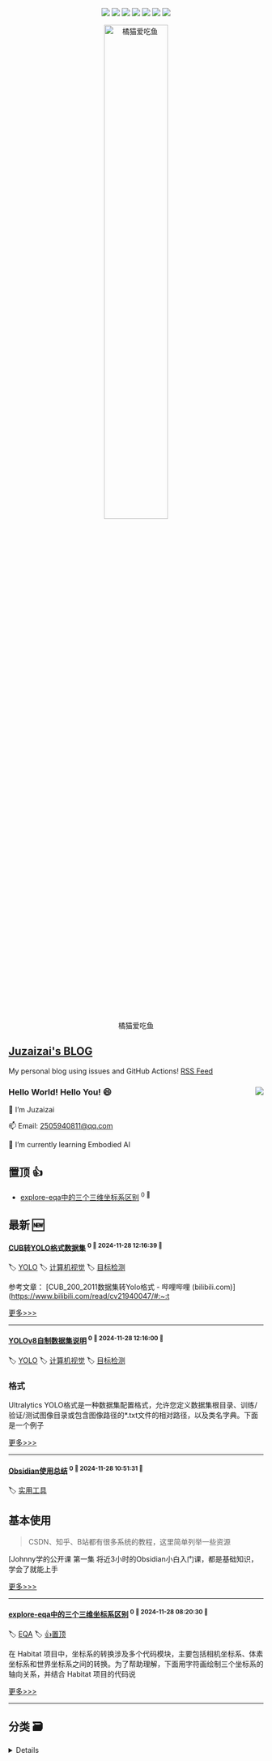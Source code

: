 

<p align='center'>
    <img src="https://badgen.net/badge/labels/8"/>
    <img src="https://badgen.net/github/issues/aqvq/aqvq"/>
    <img src="https://badgen.net/badge/last-commit/2024-11-29"/>
    <img src="https://badgen.net/github/forks/aqvq/aqvq"/>
    <img src="https://badgen.net/github/stars/aqvq/aqvq"/>
    <img src="https://badgen.net/github/watchers/aqvq/aqvq"/>
    <img src="https://badgen.net/github/release/aqvq/aqvq"/>
</p>



<p align='center'>
<a href='https://github.com/aqvq/aqvq/issues/5#issuecomment-2506161688'>
<img src='https://github.com/user-attachments/assets/7cd896fc-0b9c-40f6-bf9e-bbc62da11e7a' width='50%' alt='
橘猫爱吃鱼'>
</a>
</p>
<p align='center'>
<span>
橘猫爱吃鱼</span>
</p>


## [Juzaizai's BLOG](https://github.com/aqvq/aqvq)

My personal blog using issues and GitHub Actions! [RSS Feed](https://raw.githubusercontent.com/aqvq/aqvq/main/feed.xml) 

### Hello World! Hello You! 😄  <image align="right" src="https://github-readme-stats.vercel.app/api?username=aqvq&show_icons=true&hide_title=true&theme=gradient" />

🔭 I’m Juzaizai

📫 Email: 2505940811@qq.com

🌱 I’m currently learning Embodied AI


## 置顶 :thumbsup: 
- [explore-eqa中的三个三维坐标系区别](https://github.com/aqvq/aqvq/issues/1)  <sup>0 :speech_balloon:</sup>  	 
## 最新 :new: 

#### [CUB转YOLO格式数据集](https://github.com/aqvq/aqvq/issues/4) <sup>0 :speech_balloon: </sup> <sup>2024-11-28 12:16:39 :calendar: </sup>

:label: [YOLO](https://github.com/aqvq/aqvq/labels/YOLO) :label: [计算机视觉](https://github.com/aqvq/aqvq/labels/%E8%AE%A1%E7%AE%97%E6%9C%BA%E8%A7%86%E8%A7%89) :label: [目标检测](https://github.com/aqvq/aqvq/labels/%E7%9B%AE%E6%A0%87%E6%A3%80%E6%B5%8B)

参考文章：
[CUB_200_2011数据集转Yolo格式 - 哔哩哔哩 (bilibili.com)](https://www.bilibili.com/read/cv21940047/#:~:t

[更多>>>](https://github.com/aqvq/aqvq/issues/4)

---


#### [YOLOv8自制数据集说明](https://github.com/aqvq/aqvq/issues/3) <sup>0 :speech_balloon: </sup> <sup>2024-11-28 12:16:00 :calendar: </sup>

:label: [YOLO](https://github.com/aqvq/aqvq/labels/YOLO) :label: [计算机视觉](https://github.com/aqvq/aqvq/labels/%E8%AE%A1%E7%AE%97%E6%9C%BA%E8%A7%86%E8%A7%89) :label: [目标检测](https://github.com/aqvq/aqvq/labels/%E7%9B%AE%E6%A0%87%E6%A3%80%E6%B5%8B)


### 格式

Ultralytics YOLO格式是一种数据集配置格式，允许您定义数据集根目录、训练/验证/测试图像目录或包含图像路径的*.txt文件的相对路径，以及类名字典。下面是一个例子

[更多>>>](https://github.com/aqvq/aqvq/issues/3)

---


#### [Obsidian使用总结](https://github.com/aqvq/aqvq/issues/2) <sup>0 :speech_balloon: </sup> <sup>2024-11-28 10:51:31 :calendar: </sup>

:label: [实用工具](https://github.com/aqvq/aqvq/labels/%E5%AE%9E%E7%94%A8%E5%B7%A5%E5%85%B7)


## 基本使用

> CSDN、知乎、B站都有很多系统的教程，这里简单列举一些资源

[Johnny学的公开课 第一集 将近3小时的Obsidian小白入门课，都是基础知识，学会了就能上手

[更多>>>](https://github.com/aqvq/aqvq/issues/2)

---


#### [explore-eqa中的三个三维坐标系区别](https://github.com/aqvq/aqvq/issues/1) <sup>0 :speech_balloon: </sup> <sup>2024-11-28 08:20:30 :calendar: </sup>

:label: [EQA](https://github.com/aqvq/aqvq/labels/EQA) :label: [:+1:置顶](https://github.com/aqvq/aqvq/labels/%3A%2B1%3A%E7%BD%AE%E9%A1%B6)

在 Habitat 项目中，坐标系的转换涉及多个代码模块，主要包括相机坐标系、体素坐标系和世界坐标系之间的转换。为了帮助理解，下面用字符画绘制三个坐标系的轴向关系，并结合 Habitat 项目的代码说

[更多>>>](https://github.com/aqvq/aqvq/issues/1)

---


## 分类  :card_file_box: 
<details>
    <summary>
        Details
    </summary>


<details>
<summary>:+1:置顶	<sup>1 :newspaper: </sup></summary>

- [explore-eqa中的三个三维坐标系区别](https://github.com/aqvq/aqvq/issues/1)  <sup>0 :speech_balloon:</sup>  	 


</details>

<details>
<summary>:framed_picture:封面	<sup>1 :newspaper: </sup></summary>

- [封面管理](https://github.com/aqvq/aqvq/issues/5)  <sup>1 :speech_balloon:</sup>  	 


</details>

<details>
<summary>BLOG	<sup>0 :newspaper: </sup></summary>



</details>

<details>
<summary>EQA	<sup>1 :newspaper: </sup></summary>

- [explore-eqa中的三个三维坐标系区别](https://github.com/aqvq/aqvq/issues/1)  <sup>0 :speech_balloon:</sup>  	 


</details>

<details>
<summary>YOLO	<sup>2 :newspaper: </sup></summary>

- [CUB转YOLO格式数据集](https://github.com/aqvq/aqvq/issues/4)  <sup>0 :speech_balloon:</sup>  	 
- [YOLOv8自制数据集说明](https://github.com/aqvq/aqvq/issues/3)  <sup>0 :speech_balloon:</sup>  	 


</details>

<details>
<summary>实用工具	<sup>1 :newspaper: </sup></summary>

- [Obsidian使用总结](https://github.com/aqvq/aqvq/issues/2)  <sup>0 :speech_balloon:</sup>  	 


</details>

<details>
<summary>目标检测	<sup>2 :newspaper: </sup></summary>

- [CUB转YOLO格式数据集](https://github.com/aqvq/aqvq/issues/4)  <sup>0 :speech_balloon:</sup>  	 
- [YOLOv8自制数据集说明](https://github.com/aqvq/aqvq/issues/3)  <sup>0 :speech_balloon:</sup>  	 


</details>

<details>
<summary>计算机视觉	<sup>2 :newspaper: </sup></summary>

- [CUB转YOLO格式数据集](https://github.com/aqvq/aqvq/issues/4)  <sup>0 :speech_balloon:</sup>  	 
- [YOLOv8自制数据集说明](https://github.com/aqvq/aqvq/issues/3)  <sup>0 :speech_balloon:</sup>  	 


</details>


</details>    
